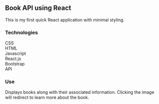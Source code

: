 ## Book API using React

This is my first quick React application with minimal styling.

### Technologies

CSS<br>
HTML<br>
Javascript<br>
React.js<br>
Bootstrap<br>
API

### Use

Displays books along with their associated information. Clicking the image will redirect to learn more about the book.